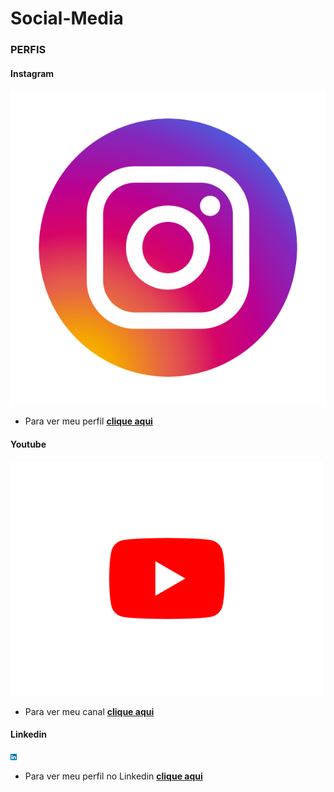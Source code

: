 # Social-Media
### PERFIS ###
#### Instagram ####
![alt text](image.png)
 - Para ver meu perfil
**[clique aqui](https://www.instagram.com/lafin_f41/)**

#### Youtube ####
![alt text](<youtube-logo-png-photo-0 (2).png>)
 - Para ver meu canal
**[clique aqui](https://www.youtube.com/channel/UCT2mB149-JUjl6dhdnF_i5A)**

#### Linkedin ####
![alt text](linkedin-2.png)
 - Para ver meu perfil no Linkedin
 **[clique aqui](https://www.linkedin.com/in/felipe-lafin-haushahn-3785a2237/)**

